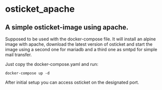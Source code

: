 # osticket_apache

## A simple osticket-image using apache. 

Supposed to be used with the docker-compose file. It will install an alpine image with apache, download the latest version of osticket and start the image using a second one for mariadb and a third one as smtpd for simple mail transfer.

Just copy the docker-compose.yaml and run:

` docker-compose up -d `

After initial setup you can access osticket on the designated port. 
